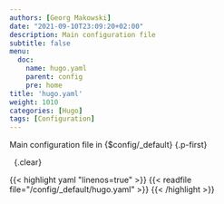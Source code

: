 ```yaml
---
authors: [Georg Makowski]
date: "2021-09-10T23:09:20+02:00"
description: Main configuration file
subtitle: false
menu:
  doc:
    name: hugo.yaml
    parent: config
    pre: home
title: 'hugo.yaml'
weight: 1010
categories: [Hugo]
tags: [Configuration]
---
```


Main configuration file in {$config/_default}
{.p-first}<!--more-->

&nbsp;
{.clear}

{{< highlight yaml "linenos=true" >}}
{{< readfile file="/config/_default/hugo.yaml" >}}
{{< /highlight >}}
